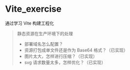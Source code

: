 # Vite_exercise

通过学习 Vite 构建工程化

> 静态资源在生产环境下的处理
>
> - 部署域名怎么配置？
> - 资源打包成单文件还是作为 Base64 格式？（已实现）
> - 图片太大，怎样进行压缩？（已实现）
> - svg 请求数量太多，怎样优化？（已实现）
